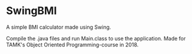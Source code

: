 # SwingBMI
A simple BMI calculator made using Swing.

Compile the .java files and run Main.class to use the application.
Made for TAMK's Object Oriented Programming-course in 2018.
